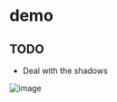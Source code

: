 # demo
TODO
-----
* Deal with the shadows

![image](https://user-images.githubusercontent.com/29166409/205459331-12b60f01-faf5-4995-8c63-ff2574133c09.png)
